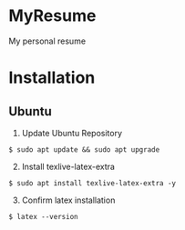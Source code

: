 # MyResume
My personal resume

# Installation
## Ubuntu
1. Update Ubuntu Repository
```
$ sudo apt update && sudo apt upgrade
```
2. Install texlive-latex-extra
```
$ sudo apt install texlive-latex-extra -y
```
3. Confirm latex installation
```
$ latex --version
```